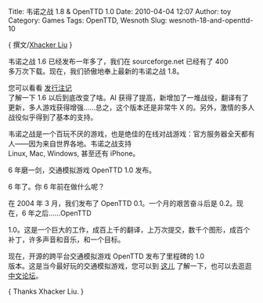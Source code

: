 Title: 韦诺之战 1.8 & OpenTTD 1.0
Date: 2010-04-04 12:07
Author: toy
Category: Games
Tags: OpenTTD, Wesnoth
Slug: wesnoth-18-and-openttd-10

{ 撰文/[Xhacker Liu](http://xhacker.shiyiquan.cn) }

韦诺之战 1.6 已经发布一年多了，我们在 sourceforge.net 已经有了 400  
多万次下载。现在，我们骄傲地奉上最新的韦诺之战 1.8。

您可以看看 [发行注记](http://www.wesnoth.org/start/1.8/)  
了解一下 1.6 以后到底改变了啥。AI
获得了提高，新增加了一堆战役，翻译有了更新，多人游戏获得增强……总之，这个版本还是非常牛
X 的。另外，激情的多人战役似乎得到了基本的支持。

韦诺之战是一个百玩不厌的游戏，也是绝佳的在线对战游戏：官方服务器全天都有人——因为来自世界各地。韦诺之战支持  
Linux, Mac, Windows, 甚至还有 iPhone。

6 年磨一剑，交通模拟游戏 OpenTTD 1.0 发布。

6 年了。你 6 年前在做什么呢？

在 2004 年 3 月，我们发布了 OpenTTD 0.1。一个月的艰苦奋斗后是
0.2。现在，6 年之后……OpenTTD  

1.0。这是一个巨大的工作，成百上千的翻译，上万次提交，数千个图形，成百个补丁，许多声音和音乐，和一个目标。

现在，开源的跨平台交通模拟游戏 OpenTTD 发布了里程碑的 1.0  
版本。这是当今最好玩的交通模拟游戏，您可以到
[这儿](http://www.openttd.org/en/) 了解一下，也可以去逛逛  
[中文论坛](http://openttd.5d6d.com/)。

{ Thanks Xhacker Liu. }
